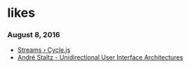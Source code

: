 # likes
### August 8, 2016
- [Streams › Cycle.js](http://cycle.js.org/streams.html) 
- [André Staltz - Unidirectional User Interface Architectures](http://staltz.com/unidirectional-user-interface-architectures.html) 

